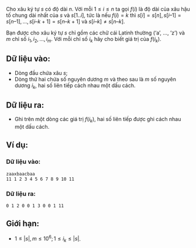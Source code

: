 Cho xâu ký tự $s$ có độ dài $n$. Với mỗi $1 ≤ i ≤ n$ ta gọi $f(i)$ là độ dài của xâu hậu tố chung dài nhất của $s$ và $s[1..i]$, tức là nếu $f(i) = k$ thì $s[i] = s[n], s[i – 1] = s[n – 1], …, s[i – k + 1] = s[n – k + 1]$ và $s[i – k] ≠ s[n – k]$.

Bạn được cho xâu ký tự $s$ chỉ gồm các chữ cái Latinh thường (‘a’, …, ’z’) và $m$ chỉ số $i_1, i_2, …, i_m$. Với mỗi chỉ số $i_k$ hãy cho biết giá trị của $f(i_k)$.

## Dữ liệu vào:
- Dòng đầu chứa xâu $s$;
- Dòng thứ hai chứa số nguyên dương $m$ và theo sau là $m$ số nguyên dương $i_k$, hai số liên tiếp cách nhau một dấu cách.

## Dữ liệu ra:
- Ghi trên một dòng các giá trị $f(i_k)$, hai số liên tiếp được ghi cách nhau một dấu cách.

## Ví dụ:
### Dữ liệu vào:
```
zaaxbaacbaa
11 1 2 3 4 5 6 7 8 9 10 11
```

### Dữ liệu ra:
```
0 1 2 0 0 1 3 0 0 1 11
```

## Giới hạn:
- $1 ≤ |s|, m ≤ 10^6; 1 ≤ i_k ≤ |s|$.